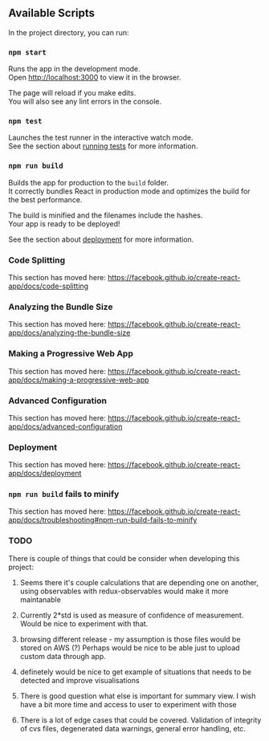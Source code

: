 ## Available Scripts

In the project directory, you can run:

### `npm start`

Runs the app in the development mode.<br />
Open [http://localhost:3000](http://localhost:3000) to view it in the browser.

The page will reload if you make edits.<br />
You will also see any lint errors in the console.

### `npm test`

Launches the test runner in the interactive watch mode.<br />
See the section about [running tests](https://facebook.github.io/create-react-app/docs/running-tests) for more information.

### `npm run build`

Builds the app for production to the `build` folder.<br />
It correctly bundles React in production mode and optimizes the build for the best performance.

The build is minified and the filenames include the hashes.<br />
Your app is ready to be deployed!

See the section about [deployment](https://facebook.github.io/create-react-app/docs/deployment) for more information.

### Code Splitting

This section has moved here: https://facebook.github.io/create-react-app/docs/code-splitting

### Analyzing the Bundle Size

This section has moved here: https://facebook.github.io/create-react-app/docs/analyzing-the-bundle-size

### Making a Progressive Web App

This section has moved here: https://facebook.github.io/create-react-app/docs/making-a-progressive-web-app

### Advanced Configuration

This section has moved here: https://facebook.github.io/create-react-app/docs/advanced-configuration

### Deployment

This section has moved here: https://facebook.github.io/create-react-app/docs/deployment

### `npm run build` fails to minify

This section has moved here: https://facebook.github.io/create-react-app/docs/troubleshooting#npm-run-build-fails-to-minify

### TODO

There is couple of things that could be consider when developing this project:

1. Seems there it's couple calculations that are depending one on another, using observables with redux-observables would make it more maintanable

2. Currently 2\*std is used as measure of confidence of measurement. Would be nice to experiment with that.

3. browsing different release - my assumption is those files would be stored on AWS (?) Perhaps would be nice to be able just to upload custom data through app.

4. definetely would be nice to get example of situations that needs to be detected and improve visualisations

5. There is good question what else is important for summary view. I wish have a bit more time and access to user to experiment with those

6. There is a lot of edge cases that could be covered. Validation of integrity of cvs files, degenerated data warnings, general error handling, etc.
